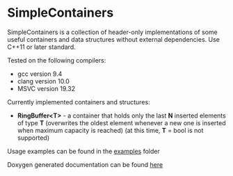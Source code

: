 # SimpleContainers

SimpleContainers is a collection of header-only implementations of some useful containers and data structures without external dependencies.
Use C++11 or later standard.

Tested on the following compilers:

- gcc version 9.4
- clang version 10.0
- MSVC version 19.32

Currently implemented containers and structures:

- **RingBuffer\<T\>** - a container that holds only the last **N** inserted elements of type **T** (overwrites the oldest element whenever a new one is inserted when maximum capacity is reached) (at this time, **T** = bool is not supported)

Usage examples can be found in the [examples](https://github.com/JovanDjordjevic/SimpleContainers/blob/main/examples) folder

Doxygen generated documentation can be found [here](https://jovandjordjevic.github.io/SimpleContainers/html/index.html)
